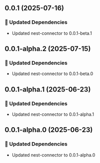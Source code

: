 ## 0.0.1 (2025-07-16)

### 🧱 Updated Dependencies

- Updated nest-connector to 0.0.1-beta.1

## 0.0.1-alpha.2 (2025-07-15)

### 🧱 Updated Dependencies

- Updated nest-connector to 0.0.1-beta.0

## 0.0.1-alpha.1 (2025-06-23)

### 🧱 Updated Dependencies

- Updated nest-connector to 0.0.1-alpha.1

## 0.0.1-alpha.0 (2025-06-23)

### 🧱 Updated Dependencies

- Updated nest-connector to 0.0.1-alpha.0
